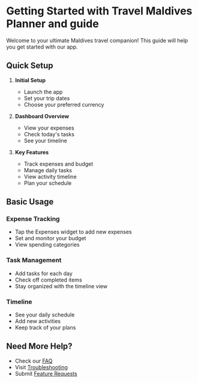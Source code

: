 # Getting Started with Travel Maldives Planner and guide

Welcome to your ultimate Maldives travel companion! This guide will help you get started with our app.

## Quick Setup

1. **Initial Setup**
   - Launch the app
   - Set your trip dates
   - Choose your preferred currency

2. **Dashboard Overview**
   - View your expenses
   - Check today's tasks
   - See your timeline

3. **Key Features**
   - Track expenses and budget
   - Manage daily tasks
   - View activity timeline
   - Plan your schedule

## Basic Usage

### Expense Tracking
- Tap the Expenses widget to add new expenses
- Set and monitor your budget
- View spending categories

### Task Management
- Add tasks for each day
- Check off completed items
- Stay organized with the timeline view

### Timeline
- See your daily schedule
- Add new activities
- Keep track of your plans

## Need More Help?
- Check our [FAQ](faq.md)
- Visit [Troubleshooting](troubleshooting.md)
- Submit [Feature Requests](feature-requests.md)
